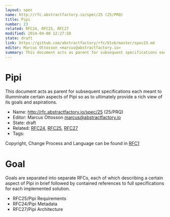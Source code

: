 ```yaml
---
layout: spec
name: http://rfc.abstractfactory.io/spec/25 (25/PRQ)
title: Pipi
number: 23
related: RFC24, RFC25, RFC27
modified: 2014-04-08 12:27:50
state: draft
link: https://github.com/abstractfactory/rfc/blob/master/spec23.md
editor: Marcus Ottosson <marcus@abstractfactory.io>
summary: This document acts as parent for subsequent specifications each meant to illumminate certain aspects of Pipi so as to ultimately provide a rich view of its goals and aspirations.
---
```


# Pipi

This document acts as parent for subsequent specifications each meant to illumminate certain aspects of Pipi so as to ultimately provide a rich view of its goals and aspirations.

* Name: http://rfc.abstractfactory.io/spec/25 (25/PRQ)
* Editor: Marcus Ottosson <marcus@abstractfactory.io>
* State: draft
* Related: [RFC24](http://rfc.abstractfactory.io/spec/24), [RFC25](http://rfc.abstractfactory.io/spec/25), [RFC27](http://rfc.abstractfactory.io/spec/27)
* Tags:

Copyright, Change Process and Language can be found in [RFC1](http://rfc.abstractfactory.io/spec/1)

# Goal

Goals are separated into separate RFCs, each of which describing a certain aspect of Pipi in brief followed by contained references to full specifications for each implemented solution.

* RFC25/Pipi Requirements
* RFC24/Pipi Metadata
* RFC27/Pipi Architecture